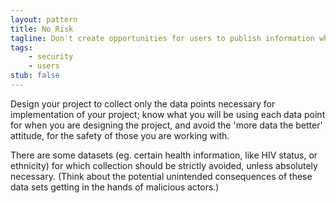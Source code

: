 ```yaml
---
layout: pattern
title: No Risk
tagline: Don't create opportunities for users to publish information which an adversary might use to harm them.
tags:
    - security
    - users
stub: false
---
```


Design your project to collect only the data points necessary for implementation of your project; know what you will be using each data point for when you are designing the project, and avoid the 'more data the better' attitude, for the safety of those you are working with. 

There are some datasets (eg. certain health information, like HIV status, or ethnicity) for which collection should be strictly avoided, unless absolutely necessary. (Think about the potential unintended consequences of these data sets getting in the hands of malicious actors.)
